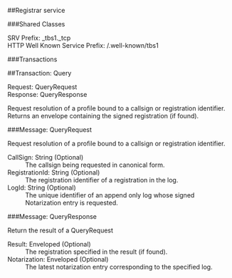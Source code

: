 ﻿

##Registrar service

###Shared Classes

<dt>SRV Prefix: _tbs1._tcp

<dt>HTTP Well Known Service Prefix: /.well-known/tbs1




###Transactions

##Transaction: Query

<dl>
<dt>Request:  QueryRequest
<dt>Response:  QueryResponse
</dl>

Request resolution of a profile bound to a callsign or registration identifier.
Returns an envelope containing the signed registration (if found).

###Message: QueryRequest

Request resolution of a profile bound to a callsign or registration identifier. 

<dl>
<dt>CallSign: String (Optional)
<dd>The callsign being requested in canonical form.
<dt>RegistrationId: String (Optional)
<dd>The registration identifier of a registration in the log.
<dt>LogId: String (Optional)
<dd>The unique identifier of an append only log whose signed Notarization
entry is requested.
</dl>
###Message: QueryResponse

Return the result of a QueryRequest

<dl>
<dt>Result: Enveloped<Registration> (Optional)
<dd>The registration specified in the result (if found).	
<dt>Notarization: Enveloped<Notarization> (Optional)
<dd>The latest notarization entry corresponding to the specified log.
</dl>
